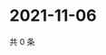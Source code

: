 # 2021-11-06

共 0 条

<!-- BEGIN WEIBO -->
<!-- 最后更新时间 Sat Nov 06 2021 20:16:52 GMT+0800 (China Standard Time) -->

<!-- END WEIBO -->
